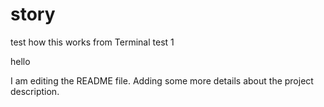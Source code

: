 # story
test how this works from Terminal
test 1

hello 

I am editing the README file. Adding some more details about the project description.
